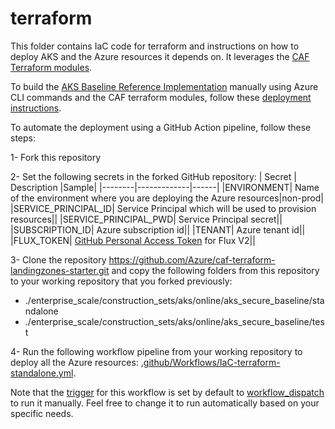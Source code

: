 # terraform

This folder contains IaC code for terraform and instructions on how to deploy AKS and the Azure resources it depends on.
It leverages the [CAF Terraform modules](https://github.com/aztfmod/terraform-azurerm-caf).

To build the [AKS Baseline Reference Implementation](https://github.com/mspnp/aks-baseline) manually using Azure CLI commands and the CAF terraform modules, follow these [deployment instructions](https://github.com/Azure/caf-terraform-landingzones-starter/tree/starter/enterprise_scale/construction_sets/aks/online/aks_secure_baseline/standalone).

To automate the deployment using a GitHub Action pipeline, follow these steps:

1- Fork this repository

2- Set the following secrets in the forked GitHub repository:
| Secret | Description |Sample|
|--------|-------------|------|
|ENVIRONMENT| Name of the environment where you are deploying the Azure resources|non-prod|
|SERVICE_PRINCIPAL_ID| Service Principal which will be used to provision resources||
|SERVICE_PRINCIPAL_PWD| Service Principal secret||
|SUBSCRIPTION_ID| Azure subscription id||
|TENANT| Azure tenant id||
|FLUX_TOKEN| [GitHub Personal Access Token](https://docs.github.com/en/authentication/keeping-your-account-and-data-secure/creating-a-personal-access-token) for Flux V2||

3- Clone the repository https://github.com/Azure/caf-terraform-landingzones-starter.git and copy the following folders from this repository to your working repository that you forked previously:
 - ./enterprise_scale/construction_sets/aks/online/aks_secure_baseline/standalone
 - ./enterprise_scale/construction_sets/aks/online/aks_secure_baseline/test

4- Run the following workflow pipeline from your working repository to deploy all the Azure resources: [.github/Workflows/IaC-terraform-standalone.yml](../../.github/workflows/IaC-terraform-standalone.yml).

Note that the [trigger](https://docs.github.com/en/actions/using-workflows/triggering-a-workflow) for this workflow is set by default to [workflow_dispatch](https://docs.github.com/en/actions/managing-workflow-runs/manually-running-a-workflow) to run it manually. Feel free to change it to run automatically based on your specific needs.
